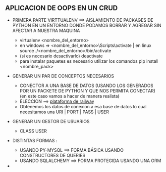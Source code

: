 APLICACION DE OOPS EN UN CRUD
---

- PRIMERA PARTE VIRTTUALENV ==> AISLAMIENTO DE PACKAGES DE PYTHON EN UN ENTORNO DONDE PODAMOS BORRAR Y AGREGAR SIN AFECTAR A NUESTRA MAQUINA

    - virtualenv <nombre_del_entorno>
    - en windows => \<nombre_del_entorno>\Scripts\activate | en linux source ./<nombre_del_entorno>/bin/activate
    - (si es necesario desactivarlo) deactivate
    - para instalar paquetes es necesario utilizar los comandos pip install <nombre_pack>

- GENERAR UN PAR DE CONCEPTOS NECESARIOS 
    - CONECTOR A UNA BASE DE DATOS (USANDO LOS GENERADOS POR UN PACKETE DE PYTHON Y QUE NOS PERMITA CONECTAR) (en este caso vamos a hacer de manera realista)
    - ELECCION ==> [plataforma de railway](https://railway.app/)
    - Obtenemos los datos de conexion a esa base de datos lo cual necesitamos una URI | PORT | PASS | USER

- GENERAR UN GESTOR DE USUARIOS
    - CLASS USER

- DISTINTAS FORMAS :
    * USANDO PY-MYSQL ==> FORMA BÁSICA USANDO CONSTRUCTORES DE QUERIES
    * USANDO SQLALCHEMY ==> FORMA PROTEGIDA USANDO UNA ORM

- 